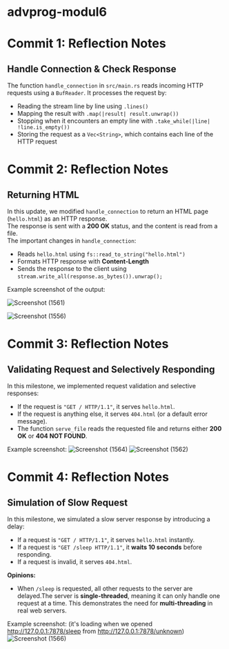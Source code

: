 # advprog-modul6
# Commit 1: Reflection Notes

## Handle Connection & Check Response

The function `handle_connection` in `src/main.rs` reads incoming HTTP requests using a `BufReader`. It processes the request by:
- Reading the stream line by line using `.lines()`
- Mapping the result with `.map(|result| result.unwrap())`
- Stopping when it encounters an empty line with `.take_while(|line| !line.is_empty())`
- Storing the request as a `Vec<String>`, which contains each line of the HTTP request


# Commit 2: Reflection Notes

## Returning HTML

In this update, we modified `handle_connection` to return an HTML page (`hello.html`) as an HTTP response.  
The response is sent with a **200 OK** status, and the content is read from a file.  
The important changes in `handle_connection`:
- Reads `hello.html` using `fs::read_to_string("hello.html")`
- Formats HTTP response with **Content-Length**
- Sends the response to the client using `stream.write_all(response.as_bytes()).unwrap();`

Example screenshot of the output:

![Screenshot (1561)](https://github.com/user-attachments/assets/dae53b99-7d03-4322-9378-d5e6322eaffb)

![Screenshot (1556)](https://github.com/user-attachments/assets/0aabc790-a4d4-4b37-a2af-986f9235a0e1)

# Commit 3: Reflection Notes

## Validating Request and Selectively Responding

In this milestone, we implemented request validation and selective responses:
- If the request is `"GET / HTTP/1.1"`, it serves `hello.html`.
- If the request is anything else, it serves `404.html` (or a default error message).
- The function `serve_file` reads the requested file and returns either **200 OK** or **404 NOT FOUND**.

Example screenshot:
![Screenshot (1564)](https://github.com/user-attachments/assets/ccc93bfa-f74f-43c8-95a2-3edc3235431c)
![Screenshot (1562)](https://github.com/user-attachments/assets/521b366a-37a6-424d-ba20-7af3236723c0)


# Commit 4: Reflection Notes

## Simulation of Slow Request

In this milestone, we simulated a slow server response by introducing a delay:
- If a request is `"GET / HTTP/1.1"`, it serves `hello.html` instantly.
- If a request is `"GET /sleep HTTP/1.1"`, it **waits 10 seconds** before responding.
- If a request is invalid, it serves `404.html`.

**Opinions:**
- When `/sleep` is requested, all other requests to the server are delayed.The server is **single-threaded**, meaning it can only handle one request at a time. This demonstrates the need for **multi-threading** in real web servers.

Example screenshot: (it's loading when we opened http://127.0.0.1:7878/sleep from http://127.0.0.1:7878/unknown)
![Screenshot (1566)](https://github.com/user-attachments/assets/57ae772f-9b07-4d1f-8d48-a137ba8efb4e)



